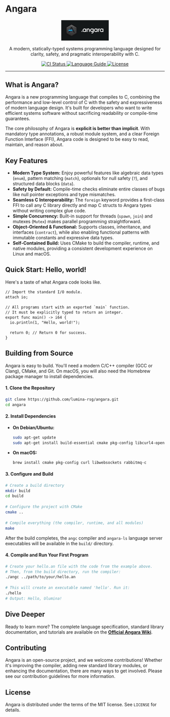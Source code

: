 # Angara

<p align="center">
  <img src="angara.jpg" alt="Angara Language Logo" width="150">
</p>

<p align="center">
  A modern, statically-typed systems programming language designed for clarity, safety, and pragmatic interoperability with C.
</p>

<p align="center">
  <a href="https://github.com/lumen-rsg/angara/actions">
    <img src="https://github.com/lumen-rsg/angara/workflows/CI/badge.svg" alt="CI Status">
  </a>
  <a href="https://github.com/lumen-rsg/angara/wiki">
    <img src="https://img.shields.io/badge/docs-Language%20Guide-blue.svg" alt="Language Guide">
  </a>
  <a href="https://github.com/your-repo/angara/blob/main/LICENSE">
    <img src="https://img.shields.io/badge/license-MIT-lightgrey.svg" alt="License">
  </a>
</p>

---

## What is Angara?

Angara is a new programming language that compiles to C, combining the performance and low-level control of C with the safety and expressiveness of modern language design. It's built for developers who want to write efficient systems software without sacrificing readability or compile-time guarantees.

The core philosophy of Angara is **explicit is better than implicit**. With mandatory type annotations, a robust module system, and a clear Foreign Function Interface (FFI), Angara code is designed to be easy to read, maintain, and reason about.

## Key Features

*   **Modern Type System:** Enjoy powerful features like algebraic data types (`enum`), pattern matching (`match`), optionals for null safety (`?`), and structured data blocks (`data`).
*   **Safety by Default:** Compile-time checks eliminate entire classes of bugs like null pointer exceptions and type mismatches.
*   **Seamless C Interoperability:** The `foreign` keyword provides a first-class FFI to call any C library directly and map C structs to Angara types without writing complex glue code.
*   **Simple Concurrency:** Built-in support for threads (`spawn`, `join`) and mutexes (`Mutex`) makes parallel programming straightforward.
*   **Object-Oriented & Functional:** Supports classes, inheritance, and interfaces (`contract`), while also enabling functional patterns with immutable constants and expressive data types.
*   **Self-Contained Build:** Uses CMake to build the compiler, runtime, and native modules, providing a consistent development experience on Linux and macOS.

## Quick Start: Hello, world!

Here's a taste of what Angara code looks like.

```angara
// Import the standard I/O module.
attach io;

// All programs start with an exported `main` function.
// It must be explicitly typed to return an integer.
export func main() -> i64 {
  io.println(1, "Hello, world!");

  return 0; // Return 0 for success.
}
```

## Building from Source

Angara is easy to build. You'll need a modern C/C++ compiler (GCC or Clang), CMake, and Git. On macOS, you will also need the Homebrew package manager to install dependencies.

#### 1. Clone the Repository

```sh
git clone https://github.com/lumina-rsg/angara.git
cd angara
```

#### 2. Install Dependencies

*   **On Debian/Ubuntu:**
    ```sh
    sudo apt-get update
    sudo apt-get install build-essential cmake pkg-config libcurl4-openssl-dev libwebsockets-dev librabbitmq-dev
    ```
*   **On macOS:**
    ```sh
    brew install cmake pkg-config curl libwebsockets rabbitmq-c
    ```

#### 3. Configure and Build

```sh
# Create a build directory
mkdir build
cd build

# Configure the project with CMake
cmake ..

# Compile everything (the compiler, runtime, and all modules)
make
```

After the build completes, the `angc` compiler and `angara-ls` language server executables will be available in the `build/` directory.

#### 4. Compile and Run Your First Program

```sh
# Create your hello.an file with the code from the example above.
# Then, from the build directory, run the compiler:
./angc ../path/to/your/hello.an

# This will create an executable named 'hello'. Run it:
./hello
# Output: Hello, Ulumina!
```

## Dive Deeper

Ready to learn more? The complete language specification, standard library documentation, and tutorials are available on the **[Official Angara Wiki](https://github.com/lumen-rsg/angara/wiki)**.

## Contributing

Angara is an open-source project, and we welcome contributions! Whether it's improving the compiler, adding new standard library modules, or enhancing the documentation, there are many ways to get involved. Please see our contribution guidelines for more information.

## License

Angara is distributed under the terms of the MIT license. See `LICENSE` for details.
